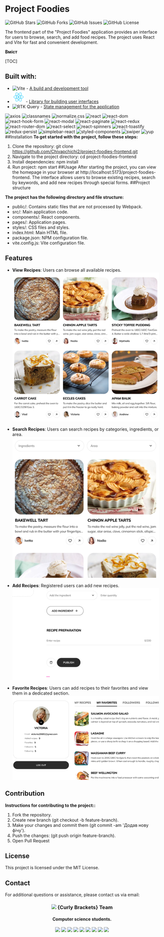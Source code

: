 # Project Foodies

![GitHub Stars](https://img.shields.io/github/stars/Chivapchichi2/project-foodies-frontend)
![GitHub Forks](https://img.shields.io/github/forks/Chivapchichi2/project-foodies-frontend)
![GitHub Issues](https://img.shields.io/github/issues/Chivapchichi2/project-foodies-frontend)
![GitHub License](https://img.shields.io/github/license/Chivapchichi2/project-foodies-frontend)

The frontend part of the "Project Foodies" application provides an interface for users to browse, search, and add food recipes. The project uses React and Vite for fast and convenient development.

**Вміст**

[TOC]

## Built with:

- <img src="https://seeklogo.com/images/V/vite-logo-BFD4283991-seeklogo.com.png" alt="Vite" width="40" height="40"/> - <a href="https://vitejs.dev/" target="_blank">A build and development tool</a>
- <img src="https://raw.githubusercontent.com/github/explore/main/topics/react/react.png" alt="React" width="40" height="40"/> - <a href="https://uk.legacy.reactjs.org/" target="_blank">Library for building user interfaces</a>
- <img src="https://redux-toolkit.js.org/img/redux-logo-landscape.png" alt="RTK Query" width="70" height="40"/> - <a href="https://redux-toolkit.js.org/" target="_blank">State management for the application</a>

![axios](https://img.shields.io/badge/axios-1.7.2-blue) ![classnames](https://img.shields.io/badge/classnames-2.5.1-blue) ![normalize.css](https://img.shields.io/badge/normalize.css-8.0.1-blue) ![react](https://img.shields.io/badge/react-18.2.0-blue) ![react-dom](https://img.shields.io/badge/react--dom-18.2.0-blue) ![react-hook-form](https://img.shields.io/badge/react--hook--form-7.51.5-blue) ![react-modal](https://img.shields.io/badge/react--modal-3.16.1-blue) ![react-paginate](https://img.shields.io/badge/react--paginate-8.2.0-blue) ![react-redux](https://img.shields.io/badge/react--redux-9.1.2-blue) ![react-router-dom](https://img.shields.io/badge/react--router--dom-6.23.1-blue) ![react-select](https://img.shields.io/badge/react--select-5.8.0-blue) ![react-spinners](https://img.shields.io/badge/react--spinners-0.13.8-blue) ![react-toastify](https://img.shields.io/badge/react--toastify-10.0.5-blue) ![redux-persist](https://img.shields.io/badge/redux--persist-6.0.0-blue) ![simplebar-react](https://img.shields.io/badge/simplebar--react-3.2.5-blue) ![styled-components](https://img.shields.io/badge/styled--components-6.1.11-blue) ![swiper](https://img.shields.io/badge/swiper-11.1.4-blue) ![yup](https://img.shields.io/badge/yup-1.4.0-blue)
##Installation
**To get started with the project, follow these steps:**

1. Clone the repository:
   git clone https://github.com/Chivapchichi2/project-foodies-frontend.git
2. Navigate to the project directory:
   cd project-foodies-frontend
3. Install dependencies:
   npm install
4. Run project:
   npm start
   ##Usage
   After starting the project, you can view the homepage in your browser at http://localhost:5173/project-foodies-frontend. The interface allows users to browse existing recipes, search by keywords, and add new recipes through special forms.
   ##Project structure

**The project has the following directory and file structure:**

- public/: Contains static files that are not processed by Webpack.
- src/: Main application code.
- components/: React components.
- pages/: Application pages.
- styles/: CSS files and styles.
- index.html: Main HTML file.
- package.json: NPM configuration file.
- vite.config.js: Vite configuration file.

## Features

- **View Recipes**: Users can browse all available recipes.
  <img src="./readme/recipe-view.png" />

- **Search Recipes**: Users can search recipes by categories, ingredients, or area.
  <img src="./readme/ingredient-area-search.png" />

- **Add Recipes**: Registered users can add new recipes.
  <img src="readme/add-recipe.png" />

- **Favorite Recipes**: Users can add recipes to their favorites and view them in a dedicated section.
  <img src="./readme/favorite-recipe.png" />

## Contribution

**Instructions for contributing to the project::**

1. Fork the repository.
2. Create new branch (git checkout -b feature-branch).
3. Make your changes and commit them (git commit -am 'Додав нову фічу').
4. Push the changes: (git push origin feature-branch).
5. Open Pull Request

## License

This project is licensed under the MIT License.

## Contact

For additional questions or assistance, please contact us via email:

<h3 align="center"> <img src="https://github.com/blackcater/blackcater/raw/main/images/Hi.gif" height="32"/> {Curly Brackets} Team
</h3>
<h4 align="center">Computer science students.</h4>

<p align="center">
<a href="https://github.com/Chivapchichi2"><img src="https://avatars.githubusercontent.com/u/71591602?v=4" height="50"/></a> <a href="https://github.com/VladimirDegt"><img src="https://avatars.githubusercontent.com/u/107486166?v=4" height="50"/></a> <a href="https://github.com/Mamrenko-Alex"><img src="https://avatars.githubusercontent.com/u/92256567?v=4" height="50"/></a> <a href="https://github.com/FedotovMS"><img src="https://avatars.githubusercontent.com/u/113369815?v=4" height="50"/></a> <a href="https://github.com/AlexMoskalyk"><img src="https://avatars.githubusercontent.com/u/85188144?v=4" height="50"/></a> <a href="https://github.com/Podmaskov"><img src="https://avatars.githubusercontent.com/u/17013770?v=4" height="50"/></a> <a href="https://github.com/Vladnova"><img src="https://avatars.githubusercontent.com/u/61030713?v=4" height="50"/></a> <a href="https://github.com/bilcha"><img src="https://avatars.githubusercontent.com/u/33802160?v=4" height="50"/></a> <a href="https://github.com/MaxSamsonenko"><img src="https://avatars.githubusercontent.com/u/134505622?v=4" height="50"/></a>
</p>
